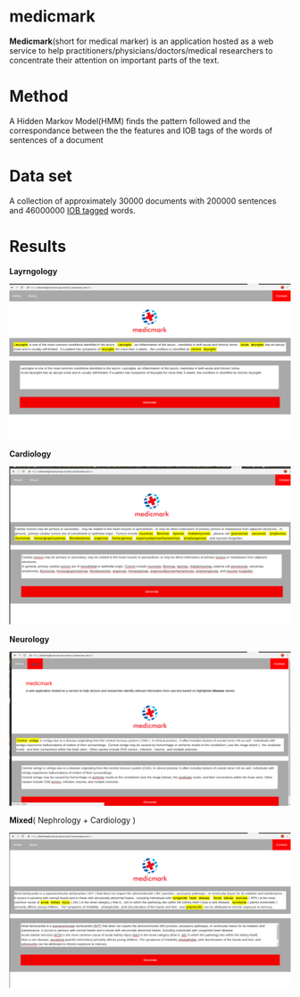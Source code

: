 # medicmark

**Medicmark**(short for medical marker) is an application hosted as a web service to help practitioners/physicians/doctors/medical researchers to concentrate their attention on important parts of the text.

# Method
A Hidden Markov Model(HMM) finds the pattern followed and the correspondance between the the features and IOB tags of the words of sentences of a document  

# Data set
A collection of approximately 30000 documents with 200000 sentences and 46000000 [IOB tagged](https://en.wikipedia.org/wiki/Inside%E2%80%93outside%E2%80%93beginning_(tagging)) words. 

# Results

**Layrngology**

![alt text](https://github.com/abhishekr7/medicmark/blob/master/result2.png)

**Cardiology**

![alt text](https://github.com/abhishekr7/medicmark/blob/master/result1.png)

**Neurology**

![alt text](https://github.com/abhishekr7/medicmark/blob/master/result3.png)

**Mixed**( Nephrology + Cardiology )

![alt text](https://github.com/abhishekr7/medicmark/blob/master/result4.png)
